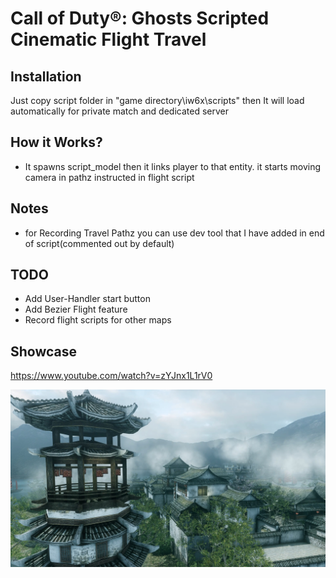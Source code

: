 # Call of Duty®: Ghosts Scripted Cinematic Flight Travel

## Installation 
Just copy script folder in "game directory\iw6x\scripts" then 
It will load automatically for private match and dedicated server

## How it Works?

- It spawns script_model then it links player to that entity. it starts moving camera in pathz instructed in flight script 

## Notes

- for Recording Travel Pathz you can use dev tool that I have added in end of script(commented out by default)


## TODO

- Add User-Handler start button
- Add Bezier Flight feature
- Record flight scripts for other maps 

## Showcase

https://www.youtube.com/watch?v=zYJnx1L1rV0

![code](https://raw.githubusercontent.com/hosseinpourziyaie/IW6X_SCRIPTS/master/cinematic_travel/showoff_0.jpg)
